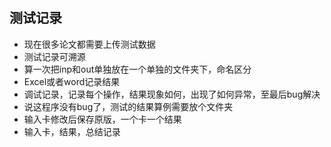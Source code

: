 # 

## 测试记录
* 现在很多论文都需要上传测试数据
* 测试记录可溯源
* 算一次把inp和out单独放在一个单独的文件夹下，命名区分
* Excel或者word记录结果
* 调试记录，记录每个操作，结果现象如何，出现了如何异常，至最后bug解决
* 说这程序没有bug了，测试的结果算例需要放个文件夹
* 输入卡修改后保存原版，一个卡一个结果
* 输入卡，结果，总结记录